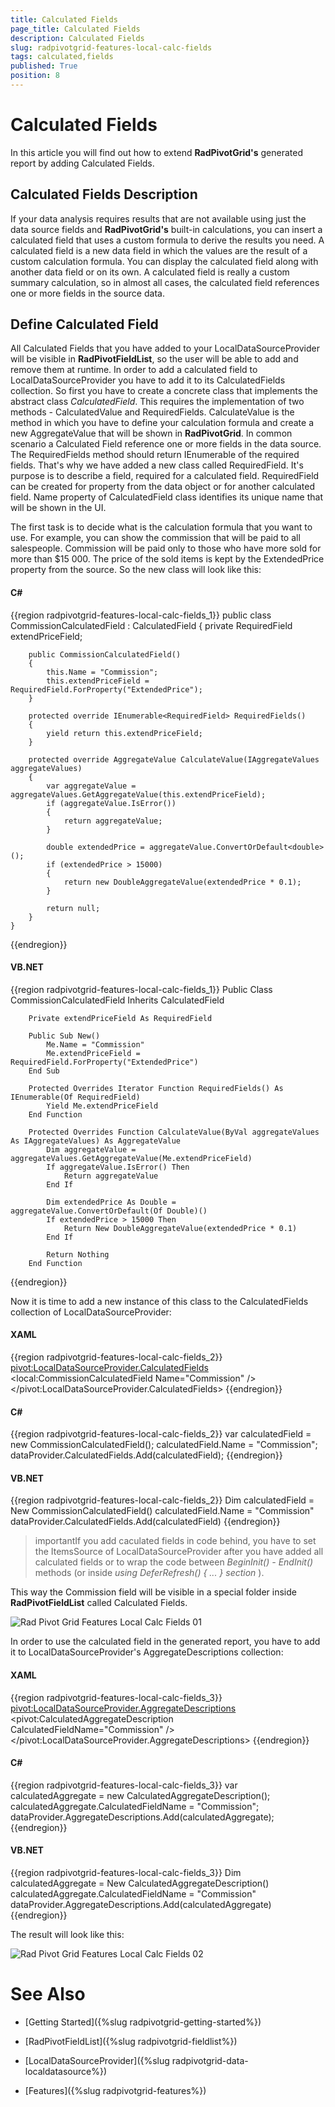 ```yaml
---
title: Calculated Fields
page_title: Calculated Fields
description: Calculated Fields
slug: radpivotgrid-features-local-calc-fields
tags: calculated,fields
published: True
position: 8
---
```


# Calculated Fields

In this article you will find out how to extend __RadPivotGrid's__ generated report by adding Calculated Fields.      

## Calculated Fields Description

If your data analysis requires results that are not available using just the data source fields and __RadPivotGrid's__ built-in calculations, you can insert a calculated field that uses a custom formula to derive the results you need. A calculated field is a new data field in which the values are the result of a custom calculation formula. You can display the calculated field along with another data field or on its own. A calculated field is really a custom summary calculation, so in almost all cases, the calculated field references one or more fields in the source data.        

## Define Calculated Field

All Calculated Fields that you have added to your LocalDataSourceProvider will be visible in __RadPivotFieldList__, so the user will be able to add and remove them at runtime. In order to add a calculated field to LocalDataSourceProvider you have to add it to its CalculatedFields collection. So first you have to create a concrete class that implements the abstract class *CalculatedField*. This requires the implementation of two methods - CalculatedValue and RequiredFields. CalculateValue is the method in which you have to define your calculation formula and create a new AggregateValue that will be shown in __RadPivotGrid__. In common scenario a Calculated Field reference one or more fields in the data source. The RequiredFields method should return IEnumerable of the required fields. That's why we have added a new class called RequiredField. It's purpose is to describe a field, required for a calculated field. RequiredField can be created for property from the data object or for another calculated field. Name property of CalculatedField class identifies its unique name that will be shown in the UI.         

The first task is to decide what is the calculation formula that you want to use. For example, you can show the commission that will be paid to all salespeople. Commission will be paid only to those who have more sold for more than $15 000. The price of the sold items is kept by the ExtendedPrice property from the source. So the new class will look like this:        

#### __C#__

{{region radpivotgrid-features-local-calc-fields_1}}
	public class CommissionCalculatedField : CalculatedField
	{
	    private RequiredField extendPriceField;
	
	    public CommissionCalculatedField()
	    {
	        this.Name = "Commission";
	        this.extendPriceField = RequiredField.ForProperty("ExtendedPrice");
	    }
	
	    protected override IEnumerable<RequiredField> RequiredFields()
	    {
	        yield return this.extendPriceField;
	    }
	
	    protected override AggregateValue CalculateValue(IAggregateValues aggregateValues)
	    {
	        var aggregateValue = aggregateValues.GetAggregateValue(this.extendPriceField);
	        if (aggregateValue.IsError())
	        {
	            return aggregateValue;
	        }
	
	        double extendedPrice = aggregateValue.ConvertOrDefault<double>();
	        if (extendedPrice > 15000)
	        {
	            return new DoubleAggregateValue(extendedPrice * 0.1);
	        }
	
	        return null;
	    }
	}
{{endregion}}

#### __VB.NET__

{{region radpivotgrid-features-local-calc-fields_1}}
	Public Class CommissionCalculatedField
		Inherits CalculatedField
	
		Private extendPriceField As RequiredField
	
		Public Sub New()
			Me.Name = "Commission"
			Me.extendPriceField = RequiredField.ForProperty("ExtendedPrice")
		End Sub
	
		Protected Overrides Iterator Function RequiredFields() As IEnumerable(Of RequiredField)
			Yield Me.extendPriceField
		End Function
	
		Protected Overrides Function CalculateValue(ByVal aggregateValues As IAggregateValues) As AggregateValue
			Dim aggregateValue = aggregateValues.GetAggregateValue(Me.extendPriceField)
			If aggregateValue.IsError() Then
				Return aggregateValue
			End If
	
			Dim extendedPrice As Double = aggregateValue.ConvertOrDefault(Of Double)()
			If extendedPrice > 15000 Then
				Return New DoubleAggregateValue(extendedPrice * 0.1)
			End If
	
			Return Nothing
		End Function
	
{{endregion}}

Now it is time to add a new instance of this class to the CalculatedFields collection of LocalDataSourceProvider:        

#### __XAML__

{{region radpivotgrid-features-local-calc-fields_2}}
	<pivot:LocalDataSourceProvider.CalculatedFields>
	    <local:CommissionCalculatedField Name="Commission" />
	</pivot:LocalDataSourceProvider.CalculatedFields>
{{endregion}}

#### __C#__

{{region radpivotgrid-features-local-calc-fields_2}}
	var calculatedField = new CommissionCalculatedField();
	calculatedField.Name = "Commission";
	dataProvider.CalculatedFields.Add(calculatedField);
{{endregion}}

#### __VB.NET__

{{region radpivotgrid-features-local-calc-fields_2}}
	Dim calculatedField = New CommissionCalculatedField()
	calculatedField.Name = "Commission"
	dataProvider.CalculatedFields.Add(calculatedField)
{{endregion}}

>importantIf you add caculated fields in code behind, you have to set the ItemsSource of LocalDataSourceProvider after you have added all calculated fields or to wrap the code between *BeginInit() - EndInit()* methods (or inside *using DeferRefresh() { ... } section* ).          

This way the Commission field will be visible in a special folder inside __RadPivotFieldList__ called Calculated Fields.

![Rad Pivot Grid Features Local Calc Fields 01](images/RadPivotGrid_Features_Local_Calc_Fields_01.png)

In order to use the calculated field in the generated report, you have to add it to LocalDataSourceProvider's AggregateDescriptions collection:        

#### __XAML__

{{region radpivotgrid-features-local-calc-fields_3}}
	<pivot:LocalDataSourceProvider.AggregateDescriptions>
	    <pivot:CalculatedAggregateDescription CalculatedFieldName="Commission" />
	</pivot:LocalDataSourceProvider.AggregateDescriptions>
{{endregion}}

#### __C#__

{{region radpivotgrid-features-local-calc-fields_3}}
	var calculatedAggregate = new CalculatedAggregateDescription();
	calculatedAggregate.CalculatedFieldName = "Commission";
	dataProvider.AggregateDescriptions.Add(calculatedAggregate);
{{endregion}}

#### __VB.NET__

{{region radpivotgrid-features-local-calc-fields_3}}
	Dim calculatedAggregate = New CalculatedAggregateDescription()
	calculatedAggregate.CalculatedFieldName = "Commission"
	dataProvider.AggregateDescriptions.Add(calculatedAggregate)
{{endregion}}

The result will look like this:

![Rad Pivot Grid Features Local Calc Fields 02](images/RadPivotGrid_Features_Local_Calc_Fields_02.png)

# See Also

 * [Getting Started]({%slug radpivotgrid-getting-started%})

 * [RadPivotFieldList]({%slug radpivotgrid-fieldlist%})

 * [LocalDataSourceProvider]({%slug radpivotgrid-data-localdatasource%})

 * [Features]({%slug radpivotgrid-features%})

